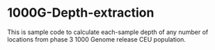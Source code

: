 # 1000G-Depth-extraction

This is sample code to calculate each-sample depth of any number of locations from phase 3 1000 Genome release CEU population.
